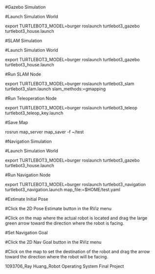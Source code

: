 #Gazebo Simulation

#Launch Simulation World

export TURTLEBOT3_MODEL=burger
roslaunch turtlebot3_gazebo turtlebot3_house.launch

#SLAM Simulation

#Launch Simulation World

export TURTLEBOT3_MODEL=burger
roslaunch turtlebot3_gazebo turtlebot3_house.launch

#Run SLAM Node

export TURTLEBOT3_MODEL=burger
roslaunch turtlebot3_slam turtlebot3_slam.launch slam_methods:=gmapping

#Run Teleoperation Node

export TURTLEBOT3_MODEL=burger
roslaunch turtlebot3_teleop turtlebot3_teleop_key.launch

#Save Map

rosrun map_server map_saver -f ~/test

#Navigation Simulation

#Launch Simulation World

export TURTLEBOT3_MODEL=burger
roslaunch turtlebot3_gazebo turtlebot3_house.launch

#Run Navigation Node

export TURTLEBOT3_MODEL=burger
roslaunch turtlebot3_navigation turtlebot3_navigation.launch map_file:=$HOME/test.yaml

#Estimate Initial Pose

#Click the 2D Pose Estimate button in the RViz menu

#Click on the map where the actual robot is located and drag the large green arrow toward the direction where the robot is facing.

#Set Navigation Goal

#Click the 2D Nav Goal button in the RViz menu

#Click on the map to set the destination of the robot and drag the arrow toward the direction where the robot will be facing.


1093706_Ray Huang_Robot Operating System Final Project
